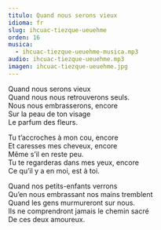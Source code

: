 ```yaml
---
titulo: Quand nous serons vieux
idioma: fr
slug: ihcuac-tiezque-ueuehme
orden: 16
musica: 
  - ihcuac-tiezque-ueuehme-musica.mp3
audio: ihcuac-tiezque-ueuehme.mp3
imagen: ihcuac-tiezque-ueuehme.jpg
---
```


Quand nous serons vieux<br>
Quand nous nous retrouverons seuls.<br>
Nous nous embrasserons, encore<br>
Sur la peau de ton visage<br>
Le parfum des fleurs.<br>

Tu t’accroches à mon cou, encore<br>
Et caresses mes cheveux, encore<br>
Même s’il en reste peu.<br>
Tu te regarderas dans mes yeux, encore<br>
Ce qu’il y a en moi, est à toi.<br>

Quand nos petits-enfants verrons<br>
Qu’en nous embrassant nos mains tremblent<br>
Quand les gens murmureront sur nous.<br>
Ils ne comprendront jamais le chemin sacré<br>
De ces deux amoureux.<br>
